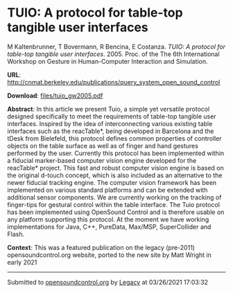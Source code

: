 # TUIO: A protocol for table-top tangible user interfaces

M Kaltenbrunner, T Bovermann, R Bencina, E Costanza. *TUIO: A protocol for table-top tangible user interfaces*. 2005.  Proc. of the The 6th International Workshop on Gesture in Human-Computer Interaction and Simulation. 

**URL**: <http://cnmat.berkeley.edu/publications/query_system_open_sound_control>

**Download**: [files/tuio_gw2005.pdf](../files/tuio_gw2005.pdf)

**Abstract**: In this article we present Tuio, a simple yet versatile protocol designed specifically to meet the requirements of table-top tangible user interfaces. Inspired by the idea of interconnecting various existing table interfaces such as the reacTable*, being developed in Barcelona and the tDesk from Bielefeld, this protocol defines common properties of controller objects on the table surface as well as of finger and hand gestures performed by the user. Currently this protocol has been implemented within a fiducial marker-based computer vision engine developed for the reacTable* project. This fast and robust computer vision engine is based on the original d-touch concept, which is also included as an alternative to the newer fiducial tracking engine. The computer vision framework has been implemented on various standard platforms and can be extended with additional sensor components. We are currently working on the tracking of finger-tips for gestural control within the table interface. The Tuio protocol has been implemented using OpenSound Control and is therefore usable on any platform supporting this protocol. At the moment we have working implementations for Java, C++, PureData, Max/MSP, SuperCollider and Flash.

**Context**: This was a featured publication on the legacy (pre-2011) opensoundcontrol.org website, ported to the new site by Matt Wright in early 2021

---
Submitted to [opensoundcontrol.org](https://opensoundcontrol.org) by [Legacy](https://web.archive.org) at 03/26/2021 17:03:32
